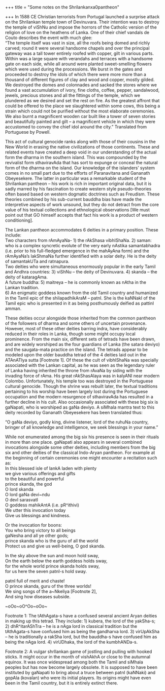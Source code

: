 +++
title = "Some notes on the Shrilankanxa0pantheon"

+++
In 1588 CE Christian terrorists from Portugal launched a surprise attack
on the Shrilankan temple town of Devinuvara. Their intention was to
destroy the temple of viShNu and impose the horrors of the Catholic
version of the religion of love on the heathens of Lanka. One of their
chief vandals de Couto describes the event with much glee:  
“The temple itself was vast in size, all the roofs being domed and
richly carved; round it were several handsome chapels and over the
principal gateway was a tall tower entirely roofed with copper, gilt in
various parts. Within was a large square with verandahs and terraces
with a handsome gate on each side, while all around were planted
sweet-smelling flowers which were used during the processions. We burst
in the gates and proceeded to destroy the idols of which there were more
more than a thousand of different figures of clay and wood and copper,
mostly gilded. We destroyed the domes and colonnades and sacked the
stores where we found a vast accumulation of ivory, fine cloths, coffee,
pepper, sandalwood, jewels, precious stones and all the fittings of the
temple, which we plundered as we desired and set the rest on fire. As
the greatest affront that could be offered to the place we slaughtered
within some cows, this being a strain which could not be purified
without the most elaborate ceremonies. We also burnt a magnificent
wooden car built like a tower of seven stories and beautifully painted
and gilt – a magnificent vehicle in which they were accustomed to convey
the chief idol around the city.” Translated from Portuguese by Powell.

This act of cultural genocide ranks along with those of their cousins in
the New World in erasing the native civilizations of those continents.
These and related events have created a deep void in our understanding
of the actual form the dharma in the southern island. This was
compounded by the revivalist form sthaviravAda that has sort to expunge
or conceal the natural form of the dharma on the island. Our knowledge
of the islanders’ system comes in no small part due to the efforts of
Paranavitana and Gananath Obeyesekere. The latter in particular was a
remarkable student of the Shrilankan pantheon – his work is rich in
important original data, but it is sadly marred by his fascination to
create western style pseudo-theories often based based on western
dogmatic doctrines such as Freudism. These theories combined by his
sub-current bauddha bias have made the interpretive aspects of work
unsound, but they do not detract from the core value of his textual
collections and ethnological observations \[We must point out that GO
himself accepts that fact his work is a product of western
conditioning\].

The Lankan pantheon accommodates 6 deities in a primary position. These
include:  
Two characters from rAmAyaNa- 1) the rAkShasa vibhIShaNa. 2) saman: who
is a complex syncretic evolute of the very early nAstika samantabhadra
(i.e. prior to his full-fledged emergence in the mahAyAna form) and the
rAmAyaNa’s lakShmaNa further identified with a solar deity. He is the
deity of samantakUTa and ratnapura.  
Two deities who were simultaneous enormously popular in the early Tamil
and Andhra countries: 3) viShNu – the deity of Devinuvara. 4) skanda –
the deity of kataragAma.  
A future buddha: 5) maitreya – he is commonly known as nAtha in the
Lankan tradition.  
6\) An enigmatic goddess known from the old Tamil country and humanized
in the Tamil epic of the shilapadhikAraM – patnI. She is the kaNNakI of
the Tamil epic who is presented in it as being posthumously deified as
pattinI amman.

These deities occur alongside those inherited from the common pantheon
of the followers of dharma and some others of uncertain provenance.
However, most of these other deities barring indra, have considerably
reduced in their roles in Lanka, though some might occupy local
prominence. From the main six, different sets of tetrads have been
drawn, and are widely worshiped as the four guardians of Lanka (the
satara deviyo) and the saugata-mata practice on the island. The tetrads
appear to be modeled upon the older bauddha tetrad of the 4 deities laid
out in the ATAnATIya sutta \[Footnote 1\]. Of these the cult of
vibhIShaNa was specially associated with the Lankan capital, as he was
seen as the legendary ruler of Lanka having inherited the throne from
rAvaNa by siding with the invading force of rAma. His great rAkShasAlaya
was in kalyANI near modern Colombo. Unfortunately, his temple too was
destroyed in the Portuguese cultural genocide. Though the shrine was
rebuilt later, the textual traditions pertaining to his worship have
been largely lost during the Portuguese occupation and the modern
resurgence of sthaviravAda has resulted in a further decline in his
cult. Also occasionally associated with these big six is gaNapati, who
is worshiped as gaNa deviyo. A siMhala mantra text to this deity
recorded by Gananath Obeyesekere has been translated thus:

“O gaNa deviyo, godly king, divine listener, lord of the ruhuNa country,
bringer of all knowledge and intelligence, we seek blessings in your
name.”

While not enumerated among the big six his presence is seen in their
rituals in more than one place. gaNapati also appears in several
combined invocations alongside some other deities, including members
from the big six and other deities of the classical Indo-Aryan pantheon.
For example at the beginning of certain ceremonies one might encounter a
recitation such as:  
In this blessed isle of lankA laden with plenty  
we give various offerings and gifts  
to the beautiful and powerful  
prince skanda, the god  
O lord skanda  
O lord gaNa devi\~ndu  
O devI sarasvatI  
O goddess mahikAntA (i.e. pR^ithivi)  
We utter this invocation today  
Give us blessings and kindness.

Or the invocation for boons:  
You who bring victory to all beings  
gaNesha and all ye other gods;  
prince skanda who is the guru of all the world  
Protect us and give us well-being, O god skanda.

In the sky above the sun and moon hold sway,  
On the earth below the earth goddess holds sway,  
for the whole world prince skanda holds sway,  
for us here the seven patnI-s hold sway.

patnI full of merit and chaste\!  
O prince skanda, guru of the three worlds\!  
We sing songs of the a\~Nkeliya \[Footnote 2\],  
And sing how diseases subside.

\~oOo\~oO^Oo\~oOo\~

Footnote 1: The tAthAgata-s have a confused several ancient Aryan
deities in making up this tetrad. They include: 1) kubera, the lord of
the yakSha-s; 2) dhR^itarAShTra – he is a nAga lord in classical
tradition but the tAthAgata-s have confused him as being the gandharva
lord. 3) virUpAkSha – he is traditionally a rakSha lord, but the
bauddha-s have confused him as being the nAga lord. 4) virUDhaka, the
lord of the kumbhANDa-s.

Footnote 2: A vulgar shrIlankan game of jostling and pulling with hooked
sticks. It might occur in the month of vishAkhA or close to the autumnal
equinox. It was once widespread among both the Tamil and siMhala peoples
but has now become largely obsolete. It is supposed to have been
instituted by gaNapati to bring about a truce between patnI (kaNNaki)
and gopAla (kovalan) who were its initial players. Its origins might
have even been in the Tamil country, but it is entirely extinct there.
